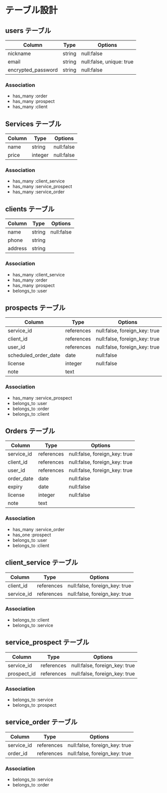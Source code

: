 # テーブル設計

## users テーブル

| Column             | Type   | Options                  |
| ------------------ | ------ | ------------------------ |
| nickname           | string | null:false               |
| email              | string | null:false, unique: true |
| encrypted_password | string | null:false               |

### Association

- has_many :order
- has_many :prospect
- has_many :client

## Services テーブル

| Column | Type    | Options    |
| ------ | ------- | ---------- |
| name   | string  | null:false |
| price  | integer | null:false |

### Association

- has_many :client_service
- has_many :service_prospect
- has_many :service_order

## clients テーブル

| Column  | Type   | Options    |
| ------- | ------ | ---------- |
| name    | string | null:false |
| phone   | string |            |
| address | string |            |

### Association

- has_many :client_service
- has_many :order
- has_many :prospect
- belongs_to :user

## prospects テーブル

| Column               | Type       | Options                       |
| -------------------- | ---------- | ----------------------------- |
| service_id           | references | null:false, foreign_key: true |
| client_id            | references | null:false, foreign_key: true |
| user_id              | references | null:false, foreign_key: true |
| scheduled_order_date | date       | null:false                    |
| license              | integer    | null:false                    |
| note                 | text       |                               |

### Association

- has_many :service_prospect
- belongs_to :user
- belongs_to :order
- belongs_to :client

## Orders テーブル

| Column     | Type       | Options                       |
| ---------- | ---------- | ----------------------------- |
| service_id | references | null:false, foreign_key: true |
| client_id  | references | null:false, foreign_key: true |
| user_id    | references | null:false, foreign_key: true |
| order_date | date       | null:false                    |
| expiry     | date       | null:false                    |
| license    | integer    | null:false                    |
| note       | text       |                               |

### Association

- has_many :service_order
- has_one :prospect
- belongs_to :user
- belongs_to :client

## client_service テーブル

| Column     | Type       | Options                       |
| ---------- | ---------- | ----------------------------- |
| client_id  | references | null:false, foreign_key: true |
| service_id | references | null:false, foreign_key: true |

### Association

- belongs_to :client
- belongs_to :service

## service_prospect テーブル

| Column      | Type       | Options                       |
| ----------- | ---------- | ----------------------------- |
| service_id  | references | null:false, foreign_key: true |
| prospect_id | references | null:false, foreign_key: true |

### Association

- belongs_to :service
- belongs_to :prospect

## service_order テーブル

| Column     | Type       | Options                       |
| ---------- | ---------- | ----------------------------- |
| service_id | references | null:false, foreign_key: true |
| order_id   | references | null:false, foreign_key: true |

### Association

- belongs_to :service
- belongs_to :order
